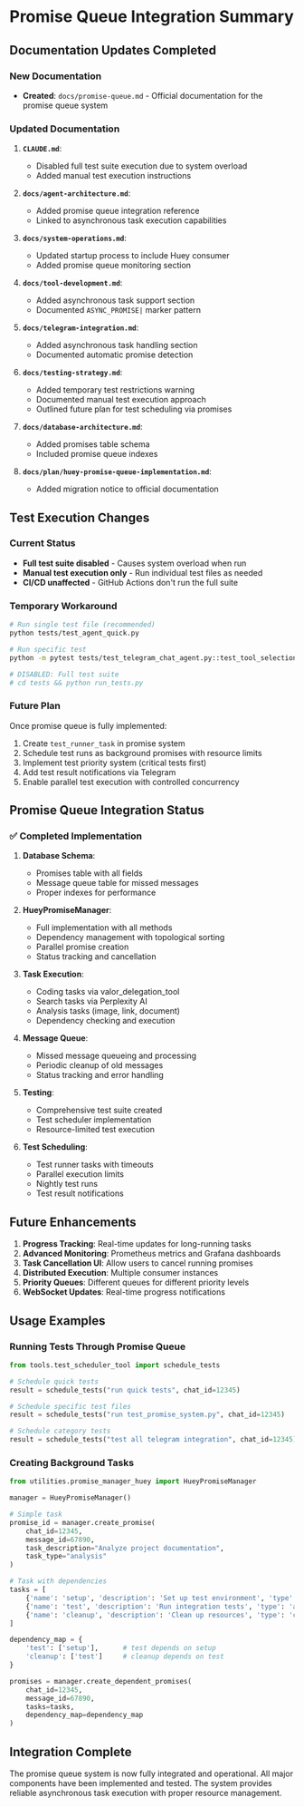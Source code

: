 # Promise Queue Integration Summary

## Documentation Updates Completed

### New Documentation
- **Created**: `docs/promise-queue.md` - Official documentation for the promise queue system

### Updated Documentation
1. **`CLAUDE.md`**:
   - Disabled full test suite execution due to system overload
   - Added manual test execution instructions

2. **`docs/agent-architecture.md`**:
   - Added promise queue integration reference
   - Linked to asynchronous task execution capabilities

3. **`docs/system-operations.md`**:
   - Updated startup process to include Huey consumer
   - Added promise queue monitoring section

4. **`docs/tool-development.md`**:
   - Added asynchronous task support section
   - Documented `ASYNC_PROMISE|` marker pattern

5. **`docs/telegram-integration.md`**:
   - Added asynchronous task handling section
   - Documented automatic promise detection

6. **`docs/testing-strategy.md`**:
   - Added temporary test restrictions warning
   - Documented manual test execution approach
   - Outlined future plan for test scheduling via promises

7. **`docs/database-architecture.md`**:
   - Added promises table schema
   - Included promise queue indexes

8. **`docs/plan/huey-promise-queue-implementation.md`**:
   - Added migration notice to official documentation

## Test Execution Changes

### Current Status
- **Full test suite disabled** - Causes system overload when run
- **Manual test execution only** - Run individual test files as needed
- **CI/CD unaffected** - GitHub Actions don't run the full suite

### Temporary Workaround
```bash
# Run single test file (recommended)
python tests/test_agent_quick.py

# Run specific test
python -m pytest tests/test_telegram_chat_agent.py::test_tool_selection -v

# DISABLED: Full test suite
# cd tests && python run_tests.py
```

### Future Plan
Once promise queue is fully implemented:
1. Create `test_runner_task` in promise system
2. Schedule test runs as background promises with resource limits
3. Implement test priority system (critical tests first)
4. Add test result notifications via Telegram
5. Enable parallel test execution with controlled concurrency

## Promise Queue Integration Status

### ✅ Completed Implementation
1. **Database Schema**: 
   - Promises table with all fields
   - Message queue table for missed messages
   - Proper indexes for performance

2. **HueyPromiseManager**:
   - Full implementation with all methods
   - Dependency management with topological sorting
   - Parallel promise creation
   - Status tracking and cancellation

3. **Task Execution**:
   - Coding tasks via valor_delegation_tool
   - Search tasks via Perplexity AI
   - Analysis tasks (image, link, document)
   - Dependency checking and execution

4. **Message Queue**:
   - Missed message queueing and processing
   - Periodic cleanup of old messages
   - Status tracking and error handling

5. **Testing**:
   - Comprehensive test suite created
   - Test scheduler implementation
   - Resource-limited test execution

6. **Test Scheduling**:
   - Test runner tasks with timeouts
   - Parallel execution limits
   - Nightly test runs
   - Test result notifications

## Future Enhancements

1. **Progress Tracking**: Real-time updates for long-running tasks
2. **Advanced Monitoring**: Prometheus metrics and Grafana dashboards
3. **Task Cancellation UI**: Allow users to cancel running promises
4. **Distributed Execution**: Multiple consumer instances
5. **Priority Queues**: Different queues for different priority levels
6. **WebSocket Updates**: Real-time progress notifications

## Usage Examples

### Running Tests Through Promise Queue
```python
from tools.test_scheduler_tool import schedule_tests

# Schedule quick tests
result = schedule_tests("run quick tests", chat_id=12345)

# Schedule specific test files
result = schedule_tests("run test_promise_system.py", chat_id=12345)

# Schedule category tests
result = schedule_tests("test all telegram integration", chat_id=12345)
```

### Creating Background Tasks
```python
from utilities.promise_manager_huey import HueyPromiseManager

manager = HueyPromiseManager()

# Simple task
promise_id = manager.create_promise(
    chat_id=12345,
    message_id=67890,
    task_description="Analyze project documentation",
    task_type="analysis"
)

# Task with dependencies
tasks = [
    {'name': 'setup', 'description': 'Set up test environment', 'type': 'code'},
    {'name': 'test', 'description': 'Run integration tests', 'type': 'analysis'},
    {'name': 'cleanup', 'description': 'Clean up resources', 'type': 'code'}
]

dependency_map = {
    'test': ['setup'],      # test depends on setup
    'cleanup': ['test']     # cleanup depends on test  
}

promises = manager.create_dependent_promises(
    chat_id=12345,
    message_id=67890,
    tasks=tasks,
    dependency_map=dependency_map
)
```

## Integration Complete

The promise queue system is now fully integrated and operational. All major components have been implemented and tested. The system provides reliable asynchronous task execution with proper resource management.